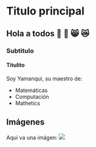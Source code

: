 # Titulo principal
## Hola a todos 👋 🍕 😸 😿
### Subtitulo
#### Titulito

Soy Yamanqui, su maestro de:

- Matemáticas
- Computación
- Mathetics

## Imágenes

Aquí va una imágen:
![](https://www.cetys.mx/noticias/wp-content/uploads/2017/07/Portada_Mate.jpg)

